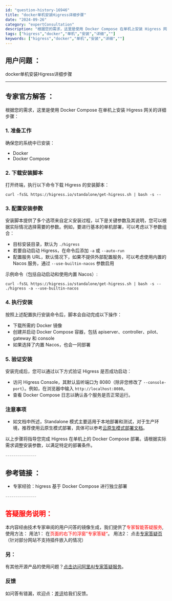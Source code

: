 ```yaml
---
id: "question-history-16946"
title: "docker单机安装Higress详细步骤"
date: "2024-09-26"
category: "expertConsultation"
description: "根据您的需求，这里是使用 Docker Compose 在单机上安装 Higress 网关的详细步骤：### 1. 准备工作确保您的系统中已安装：- Docker- Docker Compose### 2. 下载安装脚本打开终端，执行以下命令下载 Higress 的安装脚本：```shellcurl"
tags: ["higress","docker","单机","安装","详细",""]
keywords: ["higress","docker","单机","安装","详细",""]
---
```


## 用户问题 ： 
 docker单机安装Higress详细步骤  

---------------
## 专家官方解答 ：

根据您的需求，这里是使用 Docker Compose 在单机上安装 Higress 网关的详细步骤：

### 1. 准备工作
确保您的系统中已安装：
- Docker
- Docker Compose

### 2. 下载安装脚本
打开终端，执行以下命令下载 Higress 的安装脚本：

```shell
curl -fsSL https://higress.io/standalone/get-higress.sh | bash -s --
```

### 3. 配置安装参数
安装脚本提供了多个选项来自定义安装过程，以下是关键参数及其说明，您可以根据实际情况选择需要的参数。例如，要进行基本的单机部署，可以考虑以下参数组合：

- 目标安装目录，默认为 `./higress`
- 若要自动启动 Higress，在命令后添加 `-a` 或 `--auto-run`
- 配置服务 URL，默认情况下，如果不提供外部配置服务，可以考虑使用内置的 Nacos 服务，通过 `--use-builtin-nacos` 参数启用

示例命令（包括自动启动和使用内置 Nacos）:

```shell
curl -fsSL https://higress.io/standalone/get-higress.sh | bash -s -- ./higress -a --use-builtin-nacos
```

### 4. 执行安装
按照上述配置执行安装命令后，脚本会自动完成以下操作：
- 下载所需的 Docker 镜像
- 创建并启动 Docker Compose 容器，包括 apiserver、controller、pilot、gateway 和 console
- 如果选择了内置 Nacos，也会一同部署

### 5. 验证安装
安装完成后，您可以通过以下方式验证 Higress 是否成功启动：
- 访问 Higress Console，其默认监听端口为 8080（除非您修改了 `--console-port`）。例如，在浏览器中输入 `http://localhost:8080`。
- 查看 Docker Compose 日志以确认各个服务是否正常运行。

### 注意事项
- 如文档中所述，Standalone 模式主要适用于本地部署和测试，对于生产环境，推荐使用云原生模式部署，具体可以参考[云原生模式部署文档](https://higress.io/zh-cn/docs/ops/deploy-by-helm)。

以上步骤将指导您完成 Higress 在单机上的 Docker Compose 部署。请根据实际需求调整安装参数，以满足特定的部署条件。


<font color="#949494">---------------</font> 


## 参考链接 ：

* 专家经验：higress 基于 Docker Compose 进行独立部署 


 <font color="#949494">---------------</font> 
 


## <font color="#FF0000">答疑服务说明：</font> 

本内容经由技术专家审阅的用户问答的镜像生成，我们提供了<font color="#FF0000">专家智能答疑服务</font>,使用方法：
用法1： 在<font color="#FF0000">页面的右下的浮窗”专家答疑“</font>。
用法2： 点击[专家答疑页](https://answer.opensource.alibaba.com/docs/intro)（针对部分网站不支持插件嵌入的情况）
### 另：


有其他开源产品的使用问题？[点击访问阿里AI专家答疑服务](https://answer.opensource.alibaba.com/docs/intro)。
### 反馈
如问答有错漏，欢迎点：[差评](https://ai.nacos.io/user/feedbackByEnhancerGradePOJOID?enhancerGradePOJOId=16953)给我们反馈。
